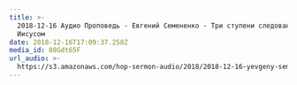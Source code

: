 ```yaml
---
title: >-
  2018-12-16 Аудио Проповедь - Евгений Семененко - Три ступени следования за
  Иисусом
date: 2018-12-16T17:09:37.258Z
media_id: 08Gdt65F
url_audio: >-
  https://s3.amazonaws.com/hop-sermon-audio/2018/2018-12-16-yevgeny-semenenko-tri-stupeni-sledovanija-za-iisusom.mp3
---
```


